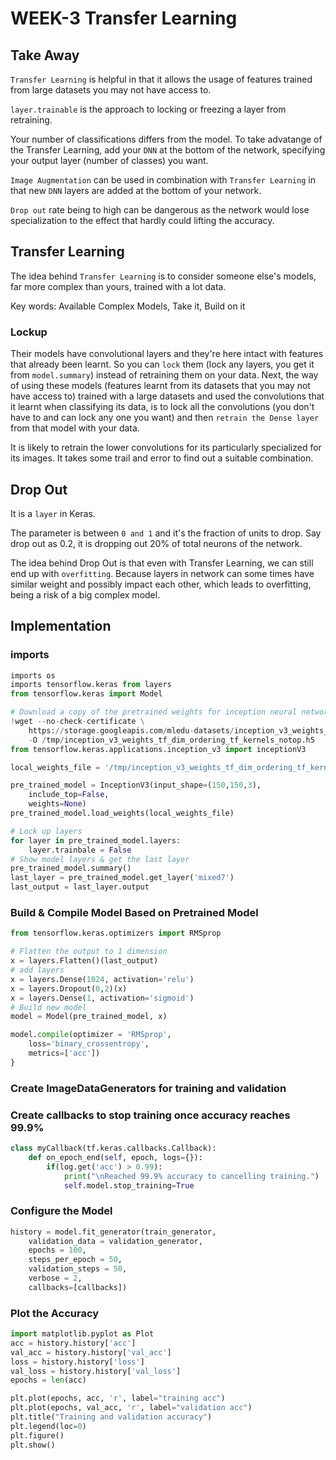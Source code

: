 # WEEK-3 Transfer Learning 

## Take Away

`Transfer Learning` is helpful in that it allows the usage of features trained from large datasets you may not have access to.

`layer.trainable` is the approach to locking or freezing a layer from retraining.

Your number of classifications differs from the model. To take advatange of the Transfer Learning, add your `DNN` at the bottom of the network, specifying your output layer (number of classes) you want.

`Image Augmentation` can be used in combination with `Transfer Learning` in that new `DNN` layers are added at the bottom of your network.

`Drop out` rate being to high can be dangerous as the network would lose specialization to the effect that hardly could lifting the accuracy. 

## Transfer Learning 

The idea behind `Transfer Learning` is to consider someone else's models, far more complex than yours, trained with a lot data. 

Key words: Available Complex Models, Take it, Build on it

### Lockup 
Their models have convolutional layers and they're here intact with features that already been learnt. So you can `lock` them (lock any layers, you get it from `model.summary`) instead of retraining them on your data. Next, the way of using these models (features learnt from its datasets that you may not have access to) trained with a large datasets and used the convolutions that it learnt when classifying its data, is to lock all the convolutions (you don't have to and can lock any one you want) and then `retrain the Dense layer` from that model with your data.

It is likely to retrain the lower convolutions for its particularly specialized for its images. It takes some trail and error to find out a suitable combination.

## Drop Out

It is a `layer` in Keras.

The parameter is between `0 and 1` and it's the fraction of units to drop. Say drop out as 0.2, it is dropping out 20% of total neurons of the network. 

The idea behind Drop Out is that even with Transfer Learning, we can still end up with `overfitting`. Because layers in network can some times have similar weight and possibly impact each other, which leads to overfitting, being a risk of a big complex model. 

## Implementation

### imports

```python
imports os
imports tensorflow.keras from layers
from tensorflow.keras import Model

# Download a copy of the pretrained weights for inception neural network 
!wget --no-check-certificate \
    https://storage.googleapis.com/mledu-datasets/inception_v3_weights_tf_dim_ordering_tf_kernels_notop.h5 \
    -O /tmp/inception_v3_weights_tf_dim_ordering_tf_kernels_notop.h5
from tensorflow.keras.applications.inception_v3 import inceptionV3

local_weights_file = '/tmp/inception_v3_weights_tf_dim_ordering_tf_kernels_notop.h5'

pre_trained_model = InceptionV3(input_shape=(150,150,3),
    include_top=False,
    weights=None)
pre_trained_model.load_weights(local_weights_file)

# Lock up layers
for layer in pre_trained_model.layers:
    layer.trainbale = False
# Show model layers & get the last layer
pre_trained_model.summary()
last_layer = pre_trained_model.get_layer('mixed7')
last_output = last_layer.output
```
### Build  & Compile Model Based on Pretrained Model

```python
from tensorflow.keras.optimizers import RMSprop

# Flatten the output to 1 dimension
x = layers.Flatten()(last_output)
# add layers
x = layers.Dense(1024, activation='relu')
x = layers.Dropout(0,2)(x)
x = layers.Dense(1, activation='sigmoid')
# Build new model
model = Model(pre_trained_model, x)

model.compile(optimizer = 'RMSprop',
    loss='binary_crossentropy',
    metrics=['acc'])    
}
```

### Create ImageDataGenerators for training and validation 

### Create callbacks to stop training once accuracy reaches 99.9%
```python
class myCallback(tf.keras.callbacks.Callback):
    def on_epoch_end(self, epoch, logs={}):
        if(log.get('acc') > 0.99):
            print("\nReached 99.9% accuracy to cancelling training.")
            self.model.stop_training=True
```
### Configure the Model

```python
history = model.fit_generator(train_generator, 
    validation_data = validation_generator,
    epochs = 100, 
    steps_per_epoch = 50,
    validation_steps = 50,
    verbose = 2,
    callbacks=[callbacks])
```

### Plot the Accuracy 

```python
import matplotlib.pyplot as Plot
acc = history.history['acc']
val_acc = history.history['val_acc']
loss = history.history['loss']
val_loss = history.history['val_loss']
epochs = len(acc)

plt.plot(epochs, acc, 'r', label="training acc")
plt.plot(epochs, val_acc, 'r', label="validation acc")
plt.title("Training and validation accuracy")
plt.legend(loc=0)
plt.figure()
plt.show()
```

